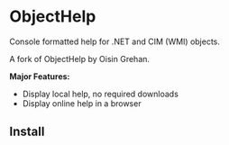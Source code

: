 # ObjectHelp

Console formatted help for .NET and CIM (WMI) objects.

A fork of ObjectHelp by Oisin Grehan.

**Major Features:**

- Display local help, no required downloads
- Display online help in a browser

## Install
